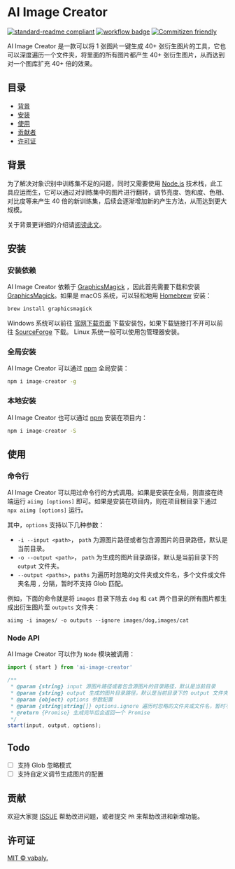 # AI Image Creator

[![standard-readme compliant](https://img.shields.io/badge/readme%20style-standard-brightgreen.svg?style=flat-square)](https://github.com/RichardLitt/standard-readme) [![workflow badge](https://github.com/vabaly/ai-image-creator/workflows/continuous-integration-workflow/badge.svg)](https://github.com/vabaly/ai-image-creator) [![Commitizen friendly](https://img.shields.io/badge/commitizen-friendly-brightgreen.svg)](http://commitizen.github.io/cz-cli/)

AI Image Creator 是一款可以将 1 张图片一键生成 40+ 张衍生图片的工具，它也可以深度遍历一个文件夹，将里面的所有图片都产生 40+ 张衍生图片，从而达到对一个图库扩充 40+ 倍的效果。

## 目录

- [背景](#背景)
- [安装](#安装)
- [使用](#使用)
- [贡献者](#贡献者)
- [许可证](#许可证)

## 背景

为了解决对象识别中训练集不足的问题，同时又需要使用 [Node.js](https://nodejs.org) 技术栈，此工具应运而生，它可以通过对训练集中的图片进行翻转，调节亮度、饱和度、色相、对比度等来产生 40 倍的新训练集，后续会逐渐增加新的产生方法，从而达到更大规模。

关于背景更详细的介绍请[阅读此文](https://github.com/vabaly/blog/issues/2)。

## 安装

### 安装依赖

AI Image Creator 依赖于 [GraphicsMagick](http://www.graphicsmagick.org/) ，因此首先需要下载和安装 [GraphicsMagick](http://www.graphicsmagick.org/)。如果是 macOS 系统，可以轻松地用 [Homebrew](http://mxcl.github.io/homebrew/) 安装：

```sh
brew install graphicsmagick
```

Windows 系统可以前往 [官网下载页面](http://www.graphicsmagick.org/download.html) 下载安装包，如果下载链接打不开可以前往 [SourceForge](https://sourceforge.net/projects/graphicsmagick/files/) 下载。 Linux 系统一般可以使用包管理器安装。

### 全局安装

AI Image Creator 可以通过 [npm](https://www.npmjs.com/) 全局安装：

```sh
npm i image-creator -g
```

### 本地安装

AI Image Creator 也可以通过 [npm](https://www.npmjs.com/) 安装在项目内：

```sh
npm i image-creator -S
```

## 使用

### 命令行

AI Image Creator 可以用过命令行的方式调用。如果是安装在全局，则直接在终端运行 `aiimg [options]` 即可。如果是安装在项目内，则在项目根目录下通过 `npx aiimg [options]` 运行。

其中，`options` 支持以下几种参数：

* `-i --input <path>`， `path` 为源图片路径或者包含源图片的目录路径，默认是当前目录。
* `-o --output <path>`， `path` 为生成的图片目录路径，默认是当前目录下的 `output` 文件夹。
* `--output <paths>`，`paths` 为遍历时忽略的文件夹或文件名，多个文件或文件夹名用 `,` 分隔，暂时不支持 Glob 匹配。

例如，下面的命令就是将 `images` 目录下除去 `dog` 和 `cat` 两个目录的所有图片都生成出衍生图片至 `outputs` 文件夹：

```
aiimg -i images/ -o outputs --ignore images/dog,images/cat
```

### Node API

AI Image Creator 可以作为 `Node` 模块被调用：

```js
import { start } from 'ai-image-creator'

/**
 * @param {string} input 源图片路径或者包含源图片的目录路径，默认是当前目录
 * @param {string} output 生成的图片目录路径，默认是当前目录下的 output 文件夹
 * @param {object} options 参数配置
 * @param {string|string[]} options.ignore 遍历时忽略的文件夹或文件名，暂时不支持 Glob 匹配
 * @return {Promise} 生成完毕后会返回一个 Promise
 */
start(input, output, options);
```

## Todo

- [ ] 支持 Glob 忽略模式
- [ ] 支持自定义调节生成图片的配置

## 贡献

欢迎大家提 [ISSUE](https://github.com/vabaly/ai-image-creator/issues/new) 帮助改进问题，或者提交 `PR` 来帮助改进和新增功能。

## 许可证

[MIT © vabaly.](./LICENSE)
